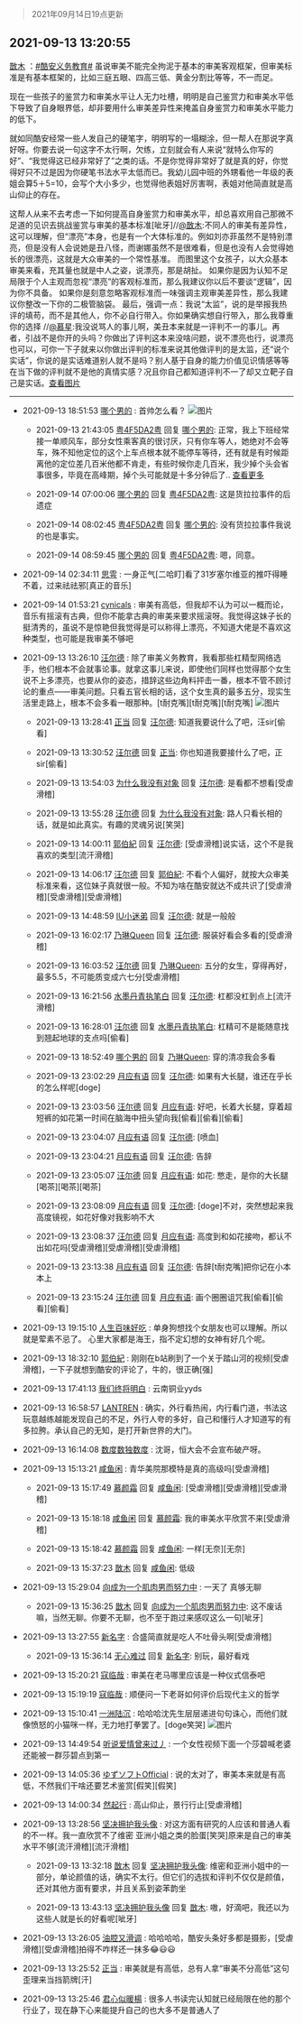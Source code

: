 > 2021年09月14日19点更新
<link rel="stylesheet" href="https://cdn.jsdelivr.net/gh/taotie6/sampleJSON@main/css/photo_show.css">
<meta name="referrer" content="no-referrer" />


 ## 2021-09-13 13:20:55 

 [㪚木](https://www.coolapk.com/feed/29954936?shareKey=NTQ1YWUwZjE3OWNkNjEzZWU5MDM~) ：<a class="feed-link-tag" href="/t/酷安义务教育?type=0">#酷安义务教育#</a> 虽说审美不能完全拘泥于基本的审美客观框架，但审美标准是有基本框架的，比如三庭五眼、四高三低、黄金分割比等等，不一而足。

现在一些孩子的鉴赏力和审美水平让人无力吐槽，明明是自己鉴赏力和审美水平低下导致了自身眼界低<!--break-->，却非要用什么审美差异性来掩盖自身鉴赏力和审美水平能力的低下。

就如同酷安经常一些人发自己的硬笔字，明明写的一塌糊涂，但一帮人在那说字真好呀。你要去说一句这字不太行啊，欠练，立刻就会有人来说“就特么你写的好”、“我觉得这已经非常好了”之类的话。不是你觉得非常好了就是真的好，你觉得好只不过是因为你硬笔书法水平太低而已。我幼儿园中班的外甥看他一年级的表姐会算5＋5=10，会写个大小多少，也觉得他表姐好厉害啊，表姐对他简直就是高山仰止的存在。

这帮人从来不去考虑一下如何提高自身鉴赏力和审美水平，却总喜欢用自己那微不足道的见识去挑战鉴赏与审美的基本标准[呲牙]//<a class="feed-link-uname" href="/u/㪚木">@㪚木</a>:不同人的审美有差异性，这可以理解，但“漂亮”本身，也是有一个大体标准的。例如刘亦菲虽然不是特别漂亮，但是没有人会说她是丑八怪，而谢娜虽然不是很难看，但是也没有人会觉得她长的很漂亮，这就是大众审美的一个常性基准。
而图里这个女孩子，以大众基本审美来看，充其量也就是中人之姿，说漂亮，那是胡扯。
如果你是因为认知不足局限于个人主观而忽视“漂亮”的客观标准而，那么我建议你以后不要谈“逻辑”，因为你不具备。
如果你是刻意忽略客观标准而一味强调主观审美差异性，那么我建议你整改一下你的二极管脑袋。
最后，强调一点：我说“太监”，说的是举报我热评的填苟，而不是其他人，你不必自行带入。你如果确实想自行带入，那么我尊重你的选择
//<a class="feed-link-uname" href="/u/慕星">@慕星</a>:我没说骂人的事儿啊，美丑本来就是一评判不一的事儿。再者，引战不是你开的头吗？你做出了评判这本来没啥问题，说不漂亮也行，说漂亮也可以，可你一下子就来以你做出评判的标准来说其他做评判的是太监，还“说个实话”，你说的是实话难道别人就不是吗？别人基于自身的能力价值见识情感等等在当下做的评判就不是他的真情实感？况且你自己都知道评判不一了却又立靶子自己是实话。<a class="feed-forward-pic" href="http://image.coolapk.com/feed/2021/0913/11/2139461_0bee8264_4142_8838@1080x1733.jpeg">查看图片</a> 

<div class="album">
</div>

 ------- 

- 2021-09-13 18:51:53 [哪个男的](uid=1057736) : 首帅怎么看？ ![图片](https://image.coolapk.com/feed/2021/0913/18/1057736_a580a20e_0312_0437@960x2077.jpeg)

    - 2021-09-13 21:43:05 [粤4F5DA2粤](uid=983185) 回复 [哪个男的](uid=1057736): 正常，我上下班经常接一单顺风车，部分女性乘客真的很讨厌，只有你车等人，她绝对不会等车，殊不知他定位的这个上车点根本就不能停车等待，还有就是有时候距离他的定位差几百米他都不肯走，有些时候你走几百米，我少掉个头会省事很多，毕竟在高峰期，掉个头可能就是十多分钟后了.. <a href="/feed/replyList?id=230827871">查看更多</a> 

    - 2021-09-14 07:00:06 [哪个男的](uid=1057736) 回复 [粤4F5DA2粤](uid=983185): 这是货拉拉事件的后遗症 

    - 2021-09-14 08:02:45 [粤4F5DA2粤](uid=983185) 回复 [哪个男的](uid=1057736): 没有货拉拉事件我说的也是事实。 

    - 2021-09-14 08:59:45 [哪个男的](uid=1057736) 回复 [粤4F5DA2粤](uid=983185): 嗯，同意。 

- 2021-09-14 02:34:11 [思雩](uid=6140056) : 一身正气[二哈盯]看了31岁塞尔维亚的推吓得睡不着，过来祛祛邪[真正的音乐] 

- 2021-09-14 01:53:21 [cynicals](uid=3623346) : 审美有高低，但我却不认为可以一概而论，音乐有摇滚有古典，但你不能拿古典的审美来要求摇滚呀。我觉得这妹子长的挺清秀的，虽说不是惊艳但我觉得是可以称得上漂亮，不知道大佬是不喜欢这种类型，也可能是我审美不够吧 

- 2021-09-13 13:26:10 [汪尔德](uid=1595236) : 除了审美义务教育，我看那些杠精型网络选手，他们根本不会就事论事。就拿这事儿来说，即使他们同样也觉得那个女生说不上多漂亮，也要从你的姿态，措辞这些边角料抨击一番，根本不管不顾讨论的重点——审美问题。只看五官长相的话，这个女生真的最多五分，现实生活里走路上，根本不会多看一眼那种<!--break-->。[t耐克嘴][t耐克嘴][t耐克嘴] ![图片](https://image.coolapk.com/feed/2021/0913/02/1595236_1b26645d_3169_4034@852x1102.jpeg)

    - 2021-09-13 13:28:41 [正当](uid=1725957) 回复 [汪尔德](uid=1595236): 知道我要说什么了吧，汪sir[偷看] 

    - 2021-09-13 13:30:52 [汪尔德](uid=1595236) 回复 [正当](uid=1725957): 你也知道我要接什么了吧，正sir[偷看] 

    - 2021-09-13 13:54:03 [为什么我没有对象](uid=2236988) 回复 [汪尔德](uid=1595236): 是看都不想看[受虐滑稽] 

    - 2021-09-13 13:55:28 [汪尔德](uid=1595236) 回复 [为什么我没有对象](uid=2236988): 路人只看长相的话，就是如此真实。有趣的灵魂另说[笑哭] 

    - 2021-09-13 14:00:11 [郭伯紀](uid=2859803) 回复 [汪尔德](uid=1595236): [受虐滑稽]说实话，这个不是我喜欢的类型[流汗滑稽] 

    - 2021-09-13 14:06:17 [汪尔德](uid=1595236) 回复 [郭伯紀](uid=2859803): 不看个人偏好，就按大众审美标准来看，这位妹子真就很一般。不知为啥在酷安就达不成共识了[受虐滑稽][受虐滑稽][受虐滑稽] 

    - 2021-09-13 14:48:59 [IU小迷弟](uid=2571083) 回复 [汪尔德](uid=1595236): 就是一般般 

    - 2021-09-13 16:02:17 [乃琳Queen](uid=2370903) 回复 [汪尔德](uid=1595236): 服装好看会多看的[受虐滑稽] 

    - 2021-09-13 16:03:52 [汪尔德](uid=1595236) 回复 [乃琳Queen](uid=2370903): 五分的女生，穿得再好，最多5.5，不可能质变成六七分[受虐滑稽] 

    - 2021-09-13 16:21:56 [水墨丹青执笔白](uid=3060746) 回复 [汪尔德](uid=1595236): 杠都没杠到点上[流汗滑稽] 

    - 2021-09-13 16:28:01 [汪尔德](uid=1595236) 回复 [水墨丹青执笔白](uid=3060746): 杠精可不是能随意找到翘起地球的支点吗[偷看] 

    - 2021-09-13 18:52:49 [哪个男的](uid=1057736) 回复 [乃琳Queen](uid=2370903): 穿的清凉我会多看 

    - 2021-09-13 23:02:29 [月应有语](uid=1457481) 回复 [汪尔德](uid=1595236): 如果有大长腿，谁还在乎长的怎么样呢[doge] 

    - 2021-09-13 23:03:56 [汪尔德](uid=1595236) 回复 [月应有语](uid=1457481): 好吧，长着大长腿，穿着超短裤的如花第一时间在脑海中扭头望向我[偷看][偷看][偷看] 

    - 2021-09-13 23:04:07 [月应有语](uid=1457481) 回复 [汪尔德](uid=1595236): [喷血] 

    - 2021-09-13 23:04:21 [月应有语](uid=1457481) 回复 [汪尔德](uid=1595236): 告辞 

    - 2021-09-13 23:05:07 [汪尔德](uid=1595236) 回复 [月应有语](uid=1457481): 如花: 憋走，是你的大长腿[喝茶][喝茶][喝茶] 

    - 2021-09-13 23:08:09 [月应有语](uid=1457481) 回复 [汪尔德](uid=1595236): [doge]不对，突然想起来我高度镜视，如花好像对我影响不大 

    - 2021-09-13 23:08:37 [汪尔德](uid=1595236) 回复 [月应有语](uid=1457481): 高度到和如花接吻，都认不出如花吗[受虐滑稽][受虐滑稽][受虐滑稽] 

    - 2021-09-13 23:13:38 [月应有语](uid=1457481) 回复 [汪尔德](uid=1595236): 告辞[t耐克嘴]把你记在小本本上 

    - 2021-09-13 23:15:24 [汪尔德](uid=1595236) 回复 [月应有语](uid=1457481): 画个圈圈诅咒我[偷看][偷看][偷看] 

- 2021-09-13 19:15:10 [人生百味好吃](uid=1299034) : 单身狗想找个女朋友也可以理解。所以就是荤素不忌了。
心里大家都是海王，指不定幻想的女神有好几个呢。 

- 2021-09-13 18:32:10 [郭伯紀](uid=2859803) : 刚刚在b站刷到了一个关于踏山河的视频[受虐滑稽]，一下子就想到酷安的评论了，牛的，很正确[强] 

- 2021-09-13 17:41:13 [我们终将明白](uid=3083973) : 云南铜业yyds 

- 2021-09-13 16:58:57 [LANTREN](uid=2194571) : 确实，外行看热闹，内行看门道，书法这玩意越练越能发现自己的不足，外行人夸的多好，自己和懂行人才知道写的有多拉胯。承认自己的无知，是打开新世界的大门。 

- 2021-09-13 16:14:08 [数度数独数度](uid=1649918) : 沈哥，恒大会不会宣布破产呀。 

- 2021-09-13 15:13:21 [咸鱼闲](uid=3783511) : 青华美院那模特是真的高级吗[受虐滑稽] 

    - 2021-09-13 15:17:49 [慕颜霜](uid=3801065) 回复 [咸鱼闲](uid=3783511): [受虐滑稽][受虐滑稽][受虐滑稽] 

    - 2021-09-13 15:18:18 [咸鱼闲](uid=3783511) 回复 [慕颜霜](uid=3801065): 我的审美水平欣赏不来[受虐滑稽] 

    - 2021-09-13 15:18:42 [慕颜霜](uid=3801065) 回复 [咸鱼闲](uid=3783511): 一样[无奈][无奈] 

    - 2021-09-13 15:37:23 [㪚木](uid=1081091) 回复 [咸鱼闲](uid=3783511): 低级 

- 2021-09-13 15:29:04 [向成为一个肌肉男而努力中](uid=3225595) : 一天了 真够无聊 

    - 2021-09-13 15:36:25 [㪚木](uid=1081091) 回复 [向成为一个肌肉男而努力中](uid=3225595): 这不废话嘛，当然无聊。你要不无聊，也不至于跑过来感叹这么一句[呲牙] 

- 2021-09-13 13:27:55 [新名字](uid=1651051) : 合盛简直就是吃人不吐骨头啊[受虐滑稽] 

    - 2021-09-13 15:36:14 [无心难过](uid=3681127) 回复 [新名字](uid=1651051): 别玩，最好看戏 

- 2021-09-13 15:20:21 [寇临哉](uid=3365514) : 审美在老马哪里应该是一种仪式信泰吧 

- 2021-09-13 15:19:19 [寇临哉](uid=3365514) : 顺便问一下老哥如何评价后现代主义的哲学 

- 2021-09-13 15:10:41 [一洲陆沉](uid=889471) : 哈哈哈沈先生层层递进句句诛心，而他们就像愤怒的小猫咪一样，无力地打拳罢了。[doge笑哭] ![图片](https://image.coolapk.com/feed/2021/0913/15/889471_e76228ab_7040_1196@260x260.gif)

- 2021-09-13 14:49:54 [听说爱情曾来过丿](uid=3065143) : 一个女性视频下面一个莎碧喊老婆还能被一群莎碧点到第一 

- 2021-09-13 14:05:36 [ゆずソフトOfficial](uid=1292172) : 说的太对了，审美本来就是有高低，不然我们干啥还要艺术鉴赏[假笑][假笑] 

- 2021-09-13 14:00:34 [然起行](uid=2111263) : 高山仰止，景行行止[受虐滑稽] 

- 2021-09-13 13:28:56 [坚决拥护我头像](uid=1738203) : 对这方面有研究的人应该和普通人看的不一样。我一直欣赏不了维密 亚洲小姐之类的脸蛋[笑哭]原来是自己的审美水平不够[流汗滑稽][流汗滑稽] 

    - 2021-09-13 13:32:18 [㪚木](uid=1081091) 回复 [坚决拥护我头像](uid=1738203): 维密和亚洲小姐中的一部分，单论颜值的话，确实不太行。但它们的选拔和评判不仅仅是颜值，还对其他方面有要求，并且关系到姿苯韵坐 

    - 2021-09-13 13:43:13 [坚决拥护我头像](uid=1738203) 回复 [㪚木](uid=1081091): 嗷，好滴吧，我还以为这些人就是长的好看呢[呲牙] 

- 2021-09-13 13:26:05 [油腔又滑调](uid=1954055) : 哈哈哈哈，酷安头条好多都是摄影，[受虐滑稽][受虐滑稽]拍得不咋样还一抹多😂😃😃 

- 2021-09-13 13:25:52 [正当](uid=1725957) : 审美就是有高低，总有人拿“审美不分高低”这句歪理来当挡箭牌[汗] 

- 2021-09-13 13:25:46 [君心似暖楊](uid=3303409) : 很多人书读完认知就已经局限在他的那个行业了，现在静下心来能提升自己的也大多不是普通人了 

